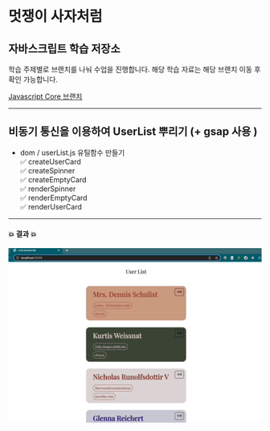
# 멋쟁이 사자처럼
## 자바스크립트 학습 저장소

학습 주제별로 브랜치를 나눠 수업을 진행합니다.
해당 학습 자료는 해당 브랜치 이동 후 확인 가능합니다. 

[Javascript Core 브랜치](https://ko.javascript.info)

- - -

## 비동기 통신을 이용하여 UserList 뿌리기 (+ gsap 사용 )
- dom / userList.js  유틸함수 만들기 <br/>
✅ createUserCard <br/>
✅ createSpinner <br/>
✅ createEmptyCard <br/>
✅ renderSpinner  <br/>
✅ renderEmptyCard <br/> 
✅ renderUserCard <br/>
    


- - -

#### 💥 결과 💥 
<img src="./assets/Jan-19-2023 17-25-11.gif" alt="결과 이미지"/>